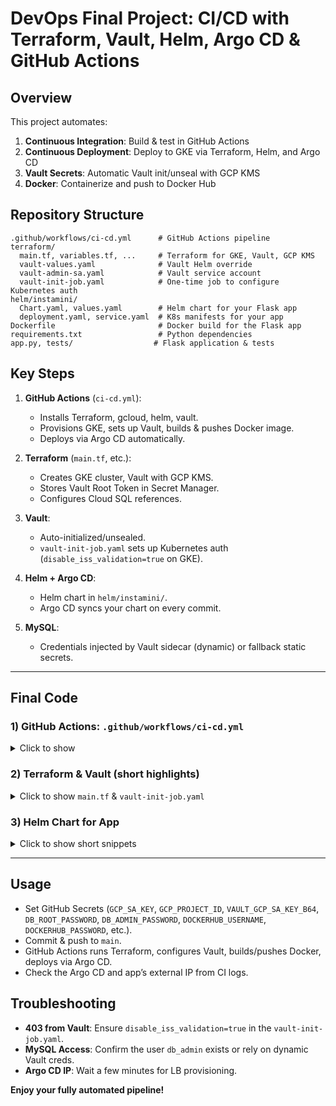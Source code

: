 # DevOps Final Project: CI/CD with Terraform, Vault, Helm, Argo CD & GitHub Actions

## Overview

This project automates:

1. **Continuous Integration**: Build & test in GitHub Actions  
2. **Continuous Deployment**: Deploy to GKE via Terraform, Helm, and Argo CD  
3. **Vault Secrets**: Automatic Vault init/unseal with GCP KMS  
4. **Docker**: Containerize and push to Docker Hub  

## Repository Structure

```
.github/workflows/ci-cd.yml      # GitHub Actions pipeline
terraform/
  main.tf, variables.tf, ...     # Terraform for GKE, Vault, GCP KMS
  vault-values.yaml              # Vault Helm override
  vault-admin-sa.yaml            # Vault service account
  vault-init-job.yaml            # One-time job to configure Kubernetes auth
helm/instamini/
  Chart.yaml, values.yaml        # Helm chart for your Flask app
  deployment.yaml, service.yaml  # K8s manifests for your app
Dockerfile                       # Docker build for the Flask app
requirements.txt                 # Python dependencies
app.py, tests/                  # Flask application & tests
```

## Key Steps

1. **GitHub Actions** (`ci-cd.yml`):  
   - Installs Terraform, gcloud, helm, vault.  
   - Provisions GKE, sets up Vault, builds & pushes Docker image.  
   - Deploys via Argo CD automatically.  

2. **Terraform** (`main.tf`, etc.):  
   - Creates GKE cluster, Vault with GCP KMS.  
   - Stores Vault Root Token in Secret Manager.  
   - Configures Cloud SQL references.  

3. **Vault**:  
   - Auto-initialized/unsealed.  
   - `vault-init-job.yaml` sets up Kubernetes auth (`disable_iss_validation=true` on GKE).  

4. **Helm + Argo CD**:  
   - Helm chart in `helm/instamini/`.  
   - Argo CD syncs your chart on every commit.  

5. **MySQL**:  
   - Credentials injected by Vault sidecar (dynamic) or fallback static secrets.  

---

## Final Code

### 1) GitHub Actions: `.github/workflows/ci-cd.yml`
<details>
<summary>Click to show</summary>

```yaml
name: DevOps Final Project

on:
  push:
    branches: [ "main" ]
  pull_request:
    branches: [ "main" ]
  workflow_dispatch:

jobs:
  build-test-deploy:
    runs-on: ubuntu-latest
    env:
      GOOGLE_APPLICATION_CREDENTIALS: ${{ github.workspace }}/gcp-key.json
      TF_VAR_vault_gcp_sa_key_b64: ${{ secrets.VAULT_GCP_SA_KEY_B64 }}
      TF_VAR_db_root_password: ${{ secrets.DB_ROOT_PASSWORD }}
      TF_VAR_db_admin_password: ${{ secrets.DB_ADMIN_PASSWORD }}

    steps:
      - name: Check out repository
        uses: actions/checkout@v3

      - name: List repository
        run: |
          ls -la
          ls -la terraform || true

      - name: Install Dependencies
        run: |
          sudo apt-get update
          sudo apt-get install -y apt-transport-https ca-certificates gnupg curl jq unzip python3-pip
          # Terraform
          TF_VERSION="1.4.6"
          curl -sSL "https://releases.hashicorp.com/terraform/${TF_VERSION}/terraform_${TF_VERSION}_linux_amd64.zip" -o terraform.zip
          unzip -o terraform.zip -d tfbin
          sudo mv tfbin/terraform /usr/local/bin/terraform
          terraform -version

          # GCloud CLI, kubectl, helm, vault CLI, python
          ...
          pip3 install -r requirements.txt || true

      - name: GCP Auth
        run: |
          echo '${{ secrets.GCP_SA_KEY }}' | base64 --decode > $GITHUB_WORKSPACE/gcp-key.json
          gcloud auth activate-service-account --key-file=$GITHUB_WORKSPACE/gcp-key.json
          gcloud config set project ${{ secrets.GCP_PROJECT_ID }}

      - name: Terraform Import optional KMS resources
        run: |
          cd terraform
          terraform init -backend-config="bucket=tfstate-bucket-instamini" -backend-config="prefix=terraform/state"
          terraform import google_kms_key_ring.vault_ring "projects/${{ secrets.GCP_PROJECT_ID }}/locations/${{ secrets.GCP_REGION }}/keyRings/${{ secrets.KMS_KEY_RING }}" || true
          terraform import google_kms_crypto_key.vault_key ...
          terraform import google_secret_manager_secret.root_token_secret ...

      - name: Test Python App
        env:
          MYSQL_HOST: ${{ secrets.MYSQL_HOST }}
          MYSQL_PORT: ${{ secrets.MYSQL_PORT }}
          MYSQL_USER: ${{ secrets.MYSQL_USER }}
          MYSQL_PASS: ${{ secrets.MYSQL_PASS }}
          MYSQL_DB:   ${{ secrets.MYSQL_DB }}
        run: |
          python3 -m unittest discover -s tests

      - name: Check if cluster exists
        id: clustercheck
        run: |
          EXISTING=$(gcloud container clusters list --filter="name=vault-ha-cluster" --format="value(name)" || true)
          if [ "$EXISTING" == "vault-ha-cluster" ]; then
            echo "cluster_exists=true" >> $GITHUB_OUTPUT
          else
            echo "cluster_exists=false" >> $GITHUB_OUTPUT
          fi

      - name: Terraform Apply (Create Cluster)
        if: steps.clustercheck.outputs.cluster_exists == 'false'
        env:
          TF_VAR_gcp_project: ${{ secrets.GCP_PROJECT_ID }}
          ...
        run: |
          cd terraform
          terraform apply -target=google_container_cluster.primary -target=google_container_node_pool.primary_nodes -auto-approve

      - name: Configure Kubeconfig
        run: |
          gcloud container clusters get-credentials vault-ha-cluster --zone ${{ secrets.GCP_ZONE }} --project ${{ secrets.GCP_PROJECT_ID }}

      - name: Terraform Apply (KMS + Vault)
        env:
          TF_VAR_gcp_project: ${{ secrets.GCP_PROJECT_ID }}
          ...
        run: |
          cd terraform
          terraform apply -auto-approve

      - name: Create MySQL Secret
        run: |
          gcloud container clusters get-credentials vault-ha-cluster --zone ${{ secrets.GCP_ZONE }} --project ${{ secrets.GCP_PROJECT_ID }}
          kubectl delete secret mysite-db-secrets -n default --ignore-not-found=true
          kubectl create secret generic mysite-db-secrets -n default \
            --from-literal=MYSQL_HOST=${{ secrets.MYSQL_HOST }} \
            --from-literal=MYSQL_PORT=${{ secrets.MYSQL_PORT }} \
            --from-literal=MYSQL_USER=${{ secrets.MYSQL_USER }} \
            --from-literal=MYSQL_PASS=${{ secrets.MYSQL_PASS }} \
            --from-literal=MYSQL_DB=${{ secrets.MYSQL_DB }}

      - name: Login to DockerHub
        uses: docker/login-action@v2
        with:
          username: ${{ secrets.DOCKERHUB_USERNAME }}
          password: ${{ secrets.DOCKERHUB_PASSWORD }}

      - name: Docker Build & Push
        uses: docker/build-push-action@v2
        with:
          context: .
          file: ./Dockerfile
          push: true
          tags: ${{ secrets.DOCKERHUB_USERNAME }}/instamini:v3
          platforms: linux/amd64

      - name: Configure kubectl (again)
        run: |
          gcloud container clusters get-credentials vault-ha-cluster --zone ${{ secrets.GCP_ZONE }} --project ${{ secrets.GCP_PROJECT_ID }}

      - name: Install Argo CD & Create App
        run: |
          kubectl create namespace argocd --dry-run=client -o yaml | kubectl apply -f -
          kubectl apply -n argocd -f https://raw.githubusercontent.com/argoproj/argo-cd/stable/manifests/install.yaml
          ...
          argocd app create instamini \
            --repo https://github.com/casual-cat/instamini-project.git \
            --path helm/instamini \
            ...
            --helm-set image.repository=${{ secrets.DOCKERHUB_USERNAME }}/instamini \
            --helm-set image.tag=v3 \
            --upsert

      - name: Print External IP
        run: |
          for i in {1..10}; do
            EXTERNAL_IP=$(kubectl get svc instamini-mysite -n default -o jsonpath='{.status.loadBalancer.ingress[0].ip}')
            ...
```
</details>

### 2) Terraform & Vault (short highlights)

<details>
<summary>Click to show <code>main.tf</code> & <code>vault-init-job.yaml</code></summary>

```hcl
# main.tf
resource "google_container_cluster" "primary" { ... }
resource "google_container_node_pool" "primary_nodes" { ... }

resource "helm_release" "vault" {
  chart = "vault"
  values = [ file("${path.module}/vault-values.yaml") ]
  ...
}

resource "null_resource" "vault_init_and_config" {
  provisioner "local-exec" {
    command = <<-EOT
      # 1) Wait for Vault LB
      # 2) operator init (if not already done)
      # 3) store root token in Secret Manager
      # 4) enable database secrets & config
      ...
    EOT
  }
}

# vault-init-job.yaml
vault write auth/kubernetes/config \
  token_reviewer_jwt="$(cat /var/run/secrets/kubernetes.io/serviceaccount/token)" \
  kubernetes_ca_cert=@/var/run/secrets/kubernetes.io/serviceaccount/ca.crt \
  kubernetes_host="https://kubernetes.default.svc.cluster.local:443" \
  disable_iss_validation=true  # GKE fix
```
</details>

### 3) Helm Chart for App

<details>
<summary>Click to show short snippets</summary>

```yaml
# deployment.yaml (Helm)
...
annotations:
  vault.hashicorp.com/agent-inject: "true"
  vault.hashicorp.com/agent-inject-secret-dbcreds: "database/creds/instamini"
...
env:
- name: MYSQL_HOST
  valueFrom:
    secretKeyRef:
      name: mysite-db-secrets
      key: MYSQL_HOST
...
```
</details>

---

## Usage

- Set GitHub Secrets (`GCP_SA_KEY`, `GCP_PROJECT_ID`, `VAULT_GCP_SA_KEY_B64`, `DB_ROOT_PASSWORD`, `DB_ADMIN_PASSWORD`, `DOCKERHUB_USERNAME`, `DOCKERHUB_PASSWORD`, etc.).  
- Commit & push to `main`.  
- GitHub Actions runs Terraform, configures Vault, builds/pushes Docker, deploys via Argo CD.  
- Check the Argo CD and app’s external IP from CI logs.  

## Troubleshooting

- **403 from Vault**: Ensure `disable_iss_validation=true` in the `vault-init-job.yaml`.  
- **MySQL Access**: Confirm the user `db_admin` exists or rely on dynamic Vault creds.  
- **Argo CD IP**: Wait a few minutes for LB provisioning.

**Enjoy your fully automated pipeline!**